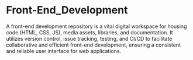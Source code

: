 # Front-End_Development
 A front-end development repository is a vital digital workspace for housing code (HTML, CSS, JS), media assets, libraries, and documentation. It utilizes version control, issue tracking, testing, and CI/CD to facilitate collaborative and efficient front-end development, ensuring a consistent and reliable user interface for web applications.
